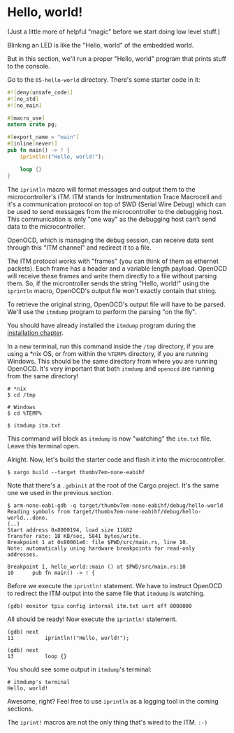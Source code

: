 # Hello, world!

(Just a little more of helpful "magic" before we start doing low level stuff.)

Blinking an LED is like the "Hello, world" of the embedded world.

But in this section, we'll run a proper "Hello, world" program that prints stuff
to the console.

Go to the `05-hello-world` directory. There's some starter code in it:

``` rust
#![deny(unsafe_code)]
#![no_std]
#![no_main]

#[macro_use]
extern crate pg;

#[export_name = "main"]
#[inline(never)]
pub fn main() -> ! {
    iprintln!("Hello, world!");

    loop {}
}
```

The `iprintln` macro will format messages and output them to the
microcontroller's *ITM*. ITM stands for Instrumentation Trace Macrocell and it's
a communication protocol on top of SWD (Serial Wire Debug) which can be used to
send messages from the microcontroller to the debugging host. This communication
is only "one way" as the debugging host can't send data to the microcontroller.

OpenOCD, which is managing the debug session, can receive data sent through this
"ITM channel" and redirect it to a file.

The ITM protocol works with "frames" (you can think of them as ethernet
packets). Each frame has a header and a variable length payload. OpenOCD will
receive these frames and write them directly to a file without parsing them. So,
if the microntroller sends the string "Hello, world!" using the `iprintln`
macro, OpenOCD's output file won't exactly contain that string.

To retrieve the original string, OpenOCD's output file will have to be parsed.
We'll use the `itmdump` program to perform the parsing "on the fly".

You should have already installed the `itmdump` program during the [installation
chapter].

[installation chapter]: 02-setup/README.html#itmdump

In a new terminal, run this command inside the `/tmp` directory, if you are
using a *nix OS, or from within the `%TEMP%` directory, if you are running
Windows. This should be the same directory from where you are running OpenOCD.
It's very important that both `itmdump` and `openocd` are running from the same
directory!

```
# *nix
$ cd /tmp

# Windows
$ cd %TEMP%

$ itmdump itm.txt
```

This command will block as `itmdump` is now "watching" the `itm.txt` file. Leave
this terminal open.

Alright. Now, let's build the starter code and flash it into the
microcontroller.

```
$ xargo build --target thumbv7em-none-eabihf
```

Note that there's a `.gdbinit` at the root of the Cargo project. It's the same
one we used in the previous section.

```
$ arm-none-eabi-gdb -q target/thumbv7em-none-eabihf/debug/hello-world
Reading symbols from target/thumbv7em-none-eabihf/debug/hello-world...done.
(..)
Start address 0x8000194, load size 11682
Transfer rate: 18 KB/sec, 5841 bytes/write.
Breakpoint 1 at 0x80001e6: file $PWD/src/main.rs, line 10.
Note: automatically using hardware breakpoints for read-only addresses.

Breakpoint 1, hello_world::main () at $PWD/src/main.rs:10
10      pub fn main() -> ! {
```

Before we execute the `iprintln!` statement. We have to instruct OpenOCD to
redirect the ITM output into the same file that `itmdump` is watching.

```
(gdb) monitor tpiu config internal itm.txt uart off 8000000
```

All should be ready! Now execute the `iprintln!` statement.

```
(gdb) next
11          iprintln!("Hello, world!");

(gdb) next
13          loop {}
```

You should see some output in `itmdump`'s terminal:

```
# itmdump's terminal
Hello, world!
```

Awesome, right? Feel free to use `iprintln` as a logging tool in the coming
sections.

The `iprint!` macros are not the only thing that's wired to the ITM. `:-)`
